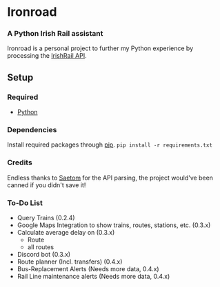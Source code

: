 # Ironroad
### A Python Irish Rail assistant

Ironroad is a personal project to further my Python experience by processing the [IrishRail API](http://api.irishrail.ie/realtime/).

## Setup
### Required
* [Python](https://www.python.org/downloads/)

### Dependencies
Install required packages through [pip](https://pypi.org/project/pip/).
`pip install -r requirements.txt`

### Credits
Endless thanks to [Saetom](https://www.saetom.xyz/) for the API parsing, the project would've been canned if you didn't save it!

### To-Do List
- Query Trains (0.2.4)
- Google Maps Integration to show trains, routes, stations, etc. (0.3.x)
- Calculate average delay on (0.3.x)
  - Route
  - all routes
- Discord bot (0.3.x)
- Route planner (Incl. transfers) (0.4.x)
- Bus-Replacement Alerts (Needs more data, 0.4.x)
- Rail Line maintenance alerts (Needs more data, 0.4.x)
